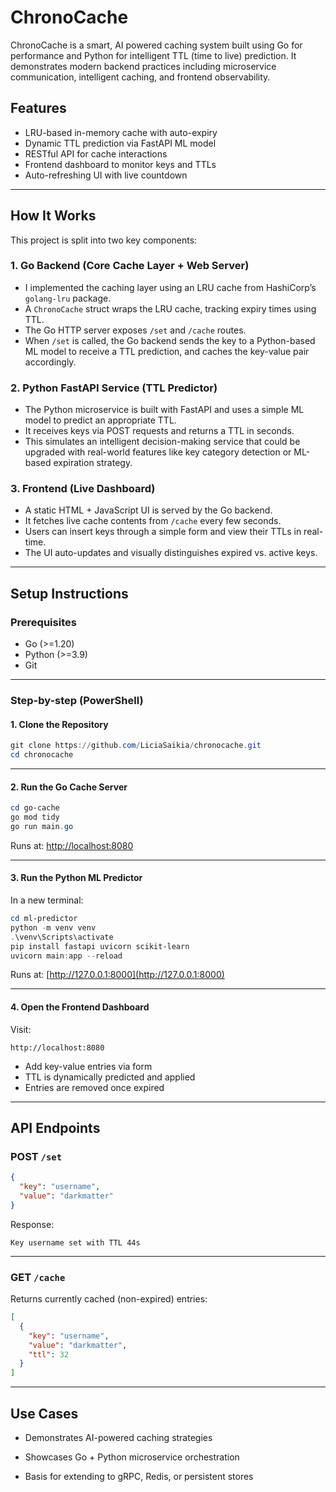 # ChronoCache

ChronoCache is a smart, AI powered caching system built using Go for performance and Python for intelligent TTL (time to live) prediction. It demonstrates modern backend practices including microservice communication, intelligent caching, and frontend observability.

## Features

- LRU-based in-memory cache with auto-expiry
- Dynamic TTL prediction via FastAPI ML model
- RESTful API for cache interactions
- Frontend dashboard to monitor keys and TTLs
- Auto-refreshing UI with live countdown

---

## How It Works

This project is split into two key components:

### 1. **Go Backend (Core Cache Layer + Web Server)**

- I implemented the caching layer using an LRU cache from HashiCorp’s `golang-lru` package.
- A `ChronoCache` struct wraps the LRU cache, tracking expiry times using TTL.
- The Go HTTP server exposes `/set` and `/cache` routes.
- When `/set` is called, the Go backend sends the key to a Python-based ML model to receive a TTL prediction, and caches the key-value pair accordingly.

### 2. **Python FastAPI Service (TTL Predictor)**

- The Python microservice is built with FastAPI and uses a simple ML model to predict an appropriate TTL.
- It receives keys via POST requests and returns a TTL in seconds.
- This simulates an intelligent decision-making service that could be upgraded with real-world features like key category detection or ML-based expiration strategy.

### 3. **Frontend (Live Dashboard)**

- A static HTML + JavaScript UI is served by the Go backend.
- It fetches live cache contents from `/cache` every few seconds.
- Users can insert keys through a simple form and view their TTLs in real-time.
- The UI auto-updates and visually distinguishes expired vs. active keys.

---

## Setup Instructions

### Prerequisites

- Go (>=1.20)
- Python (>=3.9)
- Git

---

### Step-by-step (PowerShell)

#### 1. Clone the Repository

```powershell
git clone https://github.com/LiciaSaikia/chronocache.git
cd chronocache
```

---

#### 2. Run the Go Cache Server

```powershell
cd go-cache
go mod tidy
go run main.go
```

Runs at: [http://localhost:8080](http://localhost:8080)

---

#### 3. Run the Python ML Predictor

In a new terminal:

```powershell
cd ml-predictor
python -m venv venv
.\venv\Scripts\activate
pip install fastapi uvicorn scikit-learn
uvicorn main:app --reload
```

Runs at: [http://127.0.0.1:8000](http://127.0.0.1:8000)

---

#### 4. Open the Frontend Dashboard

Visit:

```
http://localhost:8080
```

- Add key-value entries via form
- TTL is dynamically predicted and applied
- Entries are removed once expired

---

## API Endpoints

### POST `/set`

```json
{
  "key": "username",
  "value": "darkmatter"
}
```

Response:

```
Key username set with TTL 44s
```

---

### GET `/cache`

Returns currently cached (non-expired) entries:

```json
[
  {
    "key": "username",
    "value": "darkmatter",
    "ttl": 32
  }
]
```

---

## Use Cases

- Demonstrates AI-powered caching strategies
- Showcases Go + Python microservice orchestration

- Basis for extending to gRPC, Redis, or persistent stores





